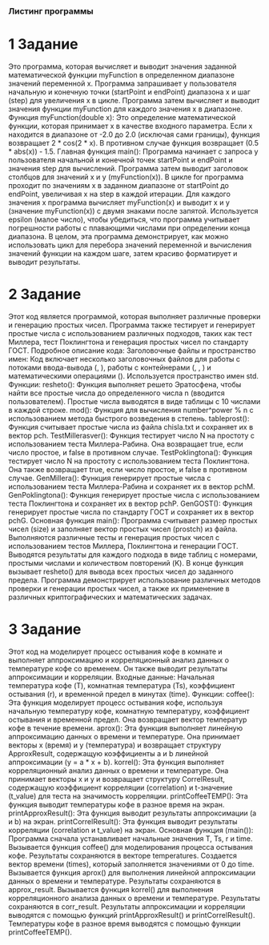 ### Листинг программы
# 1 Задание
Это программа, которая вычисляет и выводит значения заданной математической функции myFunction в определенном диапазоне значений переменной x. Программа запрашивает у пользователя начальную и конечную точки (startPoint и endPoint) диапазона x и шаг (step) для увеличения x в цикле. Программа затем вычисляет и выводит значения функции myFunction для каждого значения x в диапазоне.
Функция myFunction(double x):
Это определение математической функции, которая принимает x в качестве входного параметра.
Если x находится в диапазоне от -2.0 до 2.0 (исключая сами границы), функция возвращает 2 * cos(2 * x).
В противном случае функция возвращает (0.5 * abs(x)) - 1.5.
Главная функция main():
Программа начинает с запроса у пользователя начальной и конечной точек startPoint и endPoint и значения step для вычислений.
Программа затем выводит заголовок столбцов для значений x и y (myFunction(x)).
В цикле for программа проходит по значениям x в заданном диапазоне от startPoint до endPoint, увеличивая x на step в каждой итерации.
Для каждого значения x программа вычисляет myFunction(x) и выводит x и y (значение myFunction(x)) с двумя знаками после запятой.
Используется epsilon (малое число), чтобы убедиться, что программа учитывает погрешности работы с плавающими числами при определении конца диапазона.
В целом, эта программа демонстрирует, как можно использовать цикл для перебора значений переменной и вычисления значений функции на каждом шаге, затем красиво форматирует и выводит результаты.

# 2 Задание
Этот код является программой, которая выполняет различные проверки и генерацию простых чисел. Программа также тестирует и генерирует простые числа с использованием различных подходов, таких как тест Миллера, тест Поклингтона и генерация простых чисел по стандарту ГОСТ.
Подробное описание кода:
Заголовочные файлы и пространство имен:
Код включает несколько заголовочных файлов для работы с потоками ввода-вывода (<iostream>, <fstream>), работы с контейнерами (<vector>, <set>, <map>) и математическими операциями (<cmath>).
Используется пространство имен std.
Функции:
resheto(): Функция выполняет решето Эратосфена, чтобы найти все простые числа до определенного числа n (вводится пользователем). Простые числа выводятся в виде таблицы с 10 числами в каждой строке.
mod(): Функция для вычисления number^power % n с использованием метода быстрого возведения в степень.
tableprost(): Функция считывает простые числа из файла chisla.txt и сохраняет их в вектор pch.
TestMillerasver(): Функция тестирует число N на простоту с использованием теста Миллера-Рабина. Она возвращает true, если число простое, и false в противном случае.
TestPoklingtona(): Функция тестирует число N на простоту с использованием теста Поклингтона. Она также возвращает true, если число простое, и false в противном случае.
GenMillera(): Функция генерирует простые числа с использованием теста Миллера-Рабина и сохраняет их в вектор pchM.
GenPoklingtona(): Функция генерирует простые числа с использованием теста Поклингтона и сохраняет их в вектор pchP.
GenGOST(): Функция генерирует простые числа по стандарту ГОСТ и сохраняет их в вектор pchG.
Основная функция main():
Программа считывает размер простых чисел (size) и заполняет вектор простых чисел (prostch) из файла.
Выполняются различные тесты и генерация простых чисел с использованием тестов Миллера, Поклингтона и генерации ГОСТ.
Выводятся результаты для каждого подхода в виде таблиц с номерами, простыми числами и количеством повторений (K).
В конце функция вызывает resheto() для вывода всех простых чисел до заданного предела.
Программа демонстрирует использование различных методов проверки и генерации простых чисел, а также их применение в различных криптографических и математических задачах.

# 3 Задание
Этот код на моделирует процесс остывания кофе в комнате и выполняет аппроксимацию и корреляционный анализ данных о температуре кофе со временем. Он также выводит результаты аппроксимации и корреляции.
Входные данные:
Начальная температура кофе (T), комнатная температура (Ts), коэффициент остывания (r), и временной предел в минутах (time).
Функции:
coffee(): Эта функция моделирует процесс остывания кофе, используя начальную температуру кофе, комнатную температуру, коэффициент остывания и временной предел. Она возвращает вектор температур кофе в течение времени.
aprox(): Эта функция выполняет линейную аппроксимацию данных о времени и температуре. Она принимает векторы x (время) и y (температура) и возвращает структуру ApproxResult, содержащую коэффициенты a и b линейной аппроксимации (y = a * x + b).
korrel(): Эта функция выполняет корреляционный анализ данных о времени и температуре. Она принимает векторы x и y и возвращает структуру CorrelResult, содержащую коэффициент корреляции (correlation) и t-значение (t_value) для теста на значимость корреляции.
printCoffeeTEMP(): Эта функция выводит температуры кофе в разное время на экран.
printApproxResult(): Эта функция выводит результаты аппроксимации (a и b) на экран.
printCorrelResult(): Эта функция выводит результаты корреляции (correlation и t_value) на экран.
Основная функция (main()):
Программа сначала устанавливает начальные значения T, Ts, r и time.
Вызывается функция coffee() для моделирования процесса остывания кофе. Результаты сохраняются в векторе temperatures.
Создается вектор времени (times), который заполняется значениями от 0 до time.
Вызывается функция aprox() для выполнения линейной аппроксимации данных о времени и температуре. Результаты сохраняются в approx_result.
Вызывается функция korrel() для выполнения корреляционного анализа данных о времени и температуре. Результаты сохраняются в corr_result.
Результаты аппроксимации и корреляции выводятся с помощью функций printApproxResult() и printCorrelResult().
Температуры кофе в разное время выводятся с помощью функции printCoffeeTEMP().





